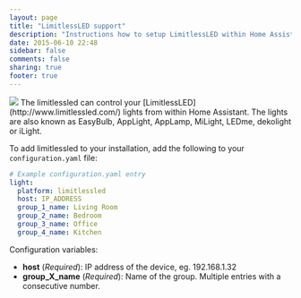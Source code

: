 ```yaml
---
layout: page
title: "LimitlessLED support"
description: "Instructions how to setup LimitlessLED within Home Assistant."
date: 2015-06-10 22:48
sidebar: false
comments: false
sharing: true
footer: true
---
```


<img src='/images/supported_brands/dialog-information.png' class='brand pull-right' />
The limitlessled can control your [LimitlessLED](http://www.limitlessled.com/) lights from within Home Assistant. The lights are also known as EasyBulb, AppLight, AppLamp, MiLight, LEDme, dekolight or iLight.

To add limitlessled to your installation, add the following to your `configuration.yaml` file:

```yaml
# Example configuration.yaml entry
light:
  platform: limitlessled
  host: IP_ADDRESS
  group_1_name: Living Room
  group_2_name: Bedroom
  group_3_name: Office
  group_4_name: Kitchen
```

Configuration variables:

- **host** (*Required*): IP address of the device, eg. 192.168.1.32
- **group_X_name** (*Required*): Name of the group. Multiple entries with a consecutive number.
